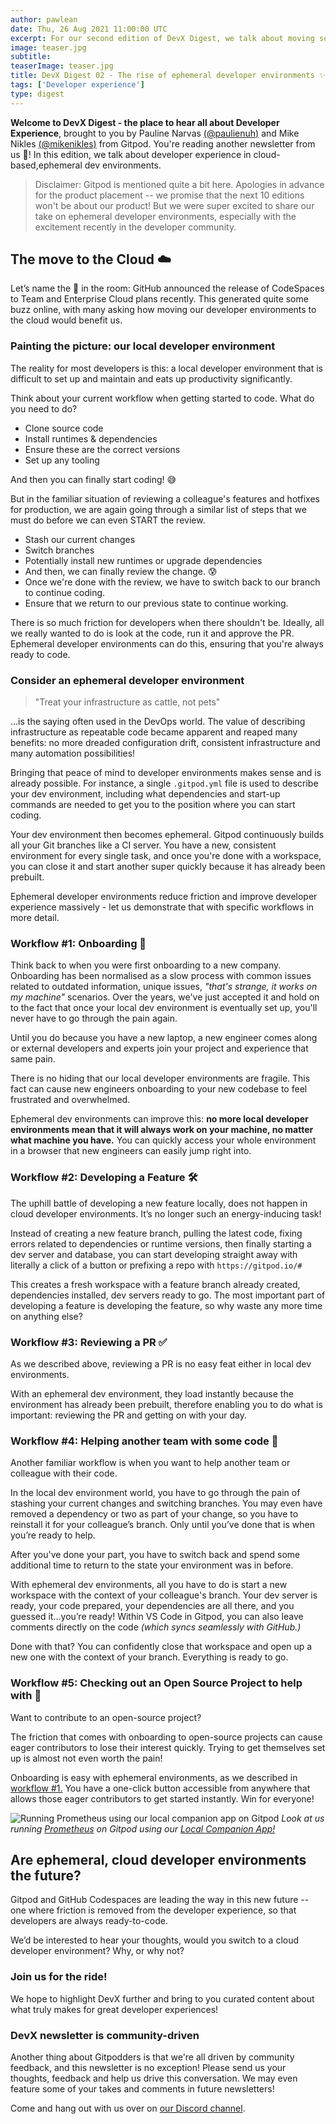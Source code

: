 ```yaml
---
author: pawlean
date: Thu, 26 Aug 2021 11:00:00 UTC
excerpt: For our second edition of DevX Digest, we talk about moving software development to the cloud.
image: teaser.jpg
subtitle:
teaserImage: teaser.jpg
title: DevX Digest 02 - The rise of ephemeral developer environments ✨
tags: ['Developer experience']
type: digest
---
```


**Welcome to DevX Digest - the place to hear all about Developer Experience**, brought to you by Pauline Narvas [(@paulienuh)](https://twitter.com/paulienuh) and Mike Nikles [(@mikenikles)](https://twitter.com/mikenikles) from Gitpod. You're reading another newsletter from us 🎉! In this edition, we talk about developer experience in cloud-based,ephemeral dev environments.

> Disclaimer: Gitpod is mentioned quite a bit here. Apologies in advance for the product placement -- we promise that the next 10 editions won't be about our product! But we were super excited to share our take on ephemeral developer environments, especially with the excitement recently in the developer community.

## The move to the Cloud ☁️

Let’s name the 🐘 in the room: GitHub announced the release of CodeSpaces to Team and Enterprise Cloud plans recently. This generated quite some buzz online, with many asking how moving our developer environments to the cloud would benefit us.

### Painting the picture: our local developer environment

The reality for most developers is this: a local developer environment that is difficult to set up and maintain and eats up productivity significantly.

Think about your current workflow when getting started to code. What do you need to do?

-   Clone source code
-   Install runtimes & dependencies
-   Ensure these are the correct versions
-   Set up any tooling

And then you can finally start coding! 😅

But in the familiar situation of reviewing a colleague's features and hotfixes for production, we are again going through a similar list of steps that we must do before we can even START the review.

-   Stash our current changes
-   Switch branches
-   Potentially install new runtimes or upgrade dependencies
-   And then, we can finally review the change. 😰
-   Once we're done with the review, we have to switch back to our branch to continue coding.
-   Ensure that we return to our previous state to continue working.

There is so much friction for developers when there shouldn't be. Ideally, all we really wanted to do is look at the code, run it and approve the PR. Ephemeral developer environments can do this, ensuring that you're always ready to code.

### Consider an ephemeral developer environment

> "Treat your infrastructure as cattle, not pets"

...is the saying often used in the DevOps world. The value of describing infrastructure as repeatable code became apparent and reaped many benefits: no more dreaded configuration drift, consistent infrastructure and many automation possibilities!

Bringing that peace of mind to developer environments makes sense and is already possible. For instance, a single `.gitpod.yml` file is used to describe your dev environment, including what dependencies and start-up commands are needed to get you to the position where you can start coding.

Your dev environment then becomes ephemeral. Gitpod continuously builds all your Git branches like a CI server. You have a new, consistent environment for every single task, and once you're done with a workspace, you can close it and start another super quickly because it has already been prebuilt.

Ephemeral developer environments reduce friction and improve developer experience massively - let us demonstrate that with specific workflows in more detail.

### Workflow #1: Onboarding 💼

Think back to when you were first onboarding to a new company. Onboarding has been normalised as a slow process with common issues related to outdated information, unique issues, _"that's strange, it works on my machine"_ scenarios. Over the years, we've just accepted it and hold on to the fact that once your local dev environment is eventually set up, you'll never have to go through the pain again.

Until you do because you have a new laptop, a new engineer comes along or external developers and experts join your project and experience that same pain.

There is no hiding that our local developer environments are fragile. This fact can cause new engineers onboarding to your new codebase to feel frustrated and overwhelmed.

Ephemeral dev environments can improve this: **no more local developer environments mean that it will always work on your machine, no matter what machine you have.** You can quickly access your whole environment in a browser that new engineers can easily jump right into.

### Workflow #2: Developing a Feature 🛠

The uphill battle of developing a new feature locally, does not happen in cloud developer environments. It’s no longer such an energy-inducing task!

Instead of creating a new feature branch, pulling the latest code, fixing errors related to dependencies or runtime versions, then finally starting a dev server and database, you can start developing straight away with literally a click of a button or prefixing a repo with `https://gitpod.io/#`

This creates a fresh workspace with a feature branch already created, dependencies installed, dev servers ready to go. The most important part of developing a feature is developing the feature, so why waste any more time on anything else?

### Workflow #3: Reviewing a PR ✅

As we described above, reviewing a PR is no easy feat either in local dev environments.

With an ephemeral dev environment, they load instantly because the environment has already been prebuilt, therefore enabling you to do what is important: reviewing the PR and getting on with your day.

### Workflow #4: Helping another team with some code 🐞

Another familiar workflow is when you want to help another team or colleague with their code.

In the local dev environment world, you have to go through the pain of stashing your current changes and switching branches. You may even have removed a dependency or two as part of your change, so you have to reinstall it for your colleague’s branch. Only until you’ve done that is when you’re ready to help.

After you've done your part, you have to switch back and spend some additional time to return to the state your environment was in before.

With ephemeral dev environments, all you have to do is start a new workspace with the context of your colleague's branch. Your dev server is ready, your code prepared, your dependencies are all there, and you guessed it…you’re ready! Within VS Code in Gitpod, you can also leave comments directly on the code _(which syncs seamlessly with GitHub.)_

Done with that? You can confidently close that workspace and open up a new one with the context of your branch. Everything is ready to go.

### Workflow #5: Checking out an Open Source Project to help with 🤝

Want to contribute to an open-source project?

The friction that comes with onboarding to open-source projects can cause eager contributors to lose their interest quickly. Trying to get themselves set up is almost not even worth the pain!

Onboarding is easy with ephemeral environments, as we described in [workflow #1.](#workflow-1-onboarding) You have a one-click button accessible from anywhere that allows those eager contributors to get started instantly. Win for everyone!

![Running Prometheus using our local companion app on Gitpod](/images/blog/ephemeral-dev-envs/screenshot.png)
_Look at us running [Prometheus](https://github.com/prometheus/prometheus) on Gitpod using our [Local Companion App!](/blog/local-app)_

## Are ephemeral, cloud developer environments the future?

Gitpod and GitHub Codespaces are leading the way in this new future -- one where friction is removed from the developer experience, so that developers are always ready-to-code.

We’d be interested to hear your thoughts, would you switch to a cloud developer environment? Why, or why not?

### Join us for the ride!

We hope to highlight DevX further and bring to you curated content about what truly makes for great developer experiences!

### DevX newsletter is community-driven

Another thing about Gitpodders is that we're all driven by community feedback, and this newsletter is no exception! Please send us your thoughts, feedback and help us drive this conversation. We may even feature some of your takes and comments in future newsletters!

Come and hang out with us over on [our Discord channel](https://gitpod.io/chat).
